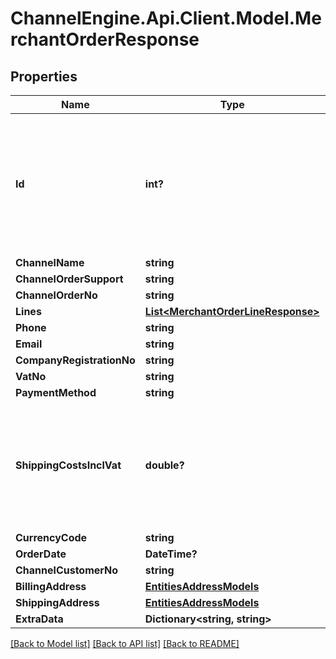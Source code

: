 # ChannelEngine.Api.Client.Model.MerchantOrderResponse
## Properties

Name | Type | Description | Notes
------------ | ------------- | ------------- | -------------
**Id** | **int?** | The unique identifier used by ChannelEngine. This identifier does  not have to be saved. It should only be used in a call to acknowledge the order. | [optional] 
**ChannelName** | **string** |  | [optional] 
**ChannelOrderSupport** | **string** |  | [optional] 
**ChannelOrderNo** | **string** |  | [optional] 
**Lines** | [**List&lt;MerchantOrderLineResponse&gt;**](MerchantOrderLineResponse.md) |  | [optional] 
**Phone** | **string** |  | [optional] 
**Email** | **string** |  | 
**CompanyRegistrationNo** | **string** |  | [optional] 
**VatNo** | **string** |  | [optional] 
**PaymentMethod** | **string** |  | 
**ShippingCostsInclVat** | **double?** | The shipping fee including VAT  (in the tenant&#39;s base currency calculated using the exchange rate at the time of ordering). | 
**CurrencyCode** | **string** |  | 
**OrderDate** | **DateTime?** |  | 
**ChannelCustomerNo** | **string** |  | [optional] 
**BillingAddress** | [**EntitiesAddressModels**](EntitiesAddressModels.md) |  | 
**ShippingAddress** | [**EntitiesAddressModels**](EntitiesAddressModels.md) |  | 
**ExtraData** | **Dictionary&lt;string, string&gt;** |  | [optional] 

[[Back to Model list]](../README.md#documentation-for-models) [[Back to API list]](../README.md#documentation-for-api-endpoints) [[Back to README]](../README.md)

